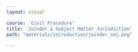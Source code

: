 ```yaml
---
layout: visual

course: 'Civil Procedure'
title: 'Joinder & Subject Matter Jurisdiction'
path: "materials/introduction/joinder_smj.png"

---
```

